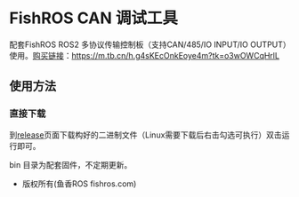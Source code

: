 # FishROS CAN 调试工具

配套FishROS ROS2 多协议传输控制板（支持CAN/485/IO INPUT/IO OUTPUT）使用。[购买链接](https://m.tb.cn/h.g4sKEcOnkEoye4m?tk=o3wOWCqHrlL)：https://m.tb.cn/h.g4sKEcOnkEoye4m?tk=o3wOWCqHrlL

## 使用方法

### 直接下载

到[release](https://github.com/fishros/fishros_can_debug/releases)页面下载构好的二进制文件（Linux需要下载后右击勾选可执行）双击运行即可。


bin 目录为配套固件，不定期更新。



- 版权所有(鱼香ROS fishros.com)